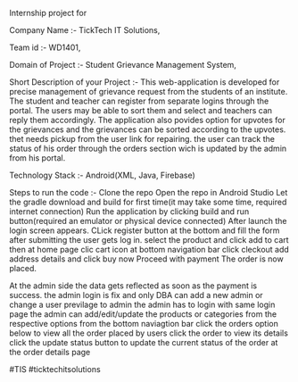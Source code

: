Internship project for

Company Name :- TickTech IT Solutions,

Team id :- WD1401,

Domain of Project :- Student Grievance Management System,

Short Description of your Project :- This web-application is developed for precise management of grievance request from the students of an institute. The student and teacher can register from separate logins through the portal. The users may be able to sort them and select and teachers can reply them accordingly. The application also povides option for upvotes for the grievances and the grievances can be sorted according to the upvotes. thet needs pickup from the user link for repairing. the user can track the status of his order through the orders section wich is updated by the admin from his portal.

Technology Stack :- Android(XML, Java, Firebase)

Steps to run the code :- Clone the repo Open the repo in Android Studio Let the gradle download and build for first time(it may take some time, required internet connection) Run the application by clicking build and run button(required an emulator or physical device connected) After launch the login screen appears. CLick register button at the bottom and fill the form after submitting the user gets log in. select the product and click add to cart then at home page clic cart icon at bottom navigation bar click cleckout add address details and click buy now Proceed with payment The order is now placed.

At the admin side the data gets reflected as soon as the payment is success. the admin login is fix and only DBA can add a new admin or change a user previlage to admin the admin has to login with same login page the admin can add/edit/update the products or categories from the respective options from the bottom naviagtion bar click the orders option below to view all the order placed by users click the order to view its details click the update status button to update the current status of the order at the order details page

#TIS #ticktechitsolutions
